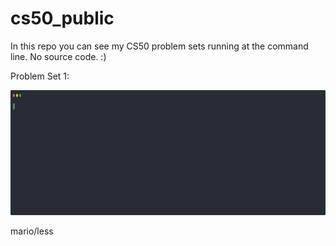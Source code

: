 # cs50_public
In this repo you can see my CS50 problem sets running at the command line. No source code. :)

Problem Set 1: 

<img style="height:200px" src="https://github.com/mzrithm/cs50_public/blob/main/mario.svg">


  
mario/less
